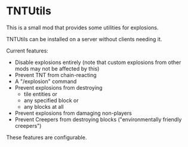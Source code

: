 # TNTUtils
This is a small mod that provides some utilities for explosions.

TNTUtils can be installed on a server without clients needing it.

Current features:
 - Disable explosions entirely (note that custom explosions from other mods may not be affected by this)
 - Prevent TNT from chain-reacting
 - A "/explosion" command
 - Prevent explosions from destroying
   - tile entities or
   - any specified block or
   - any blocks at all
 - Prevent explosions from damaging non-players
 - Prevent Creepers from destroying blocks ("environmentally friendly creepers")

These features are configurable.
